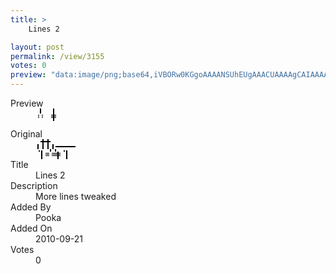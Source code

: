 ```yaml
---
title: >
    Lines 2

layout: post
permalink: /view/3155
votes: 0
preview: "data:image/png;base64,iVBORw0KGgoAAAANSUhEUgAAACUAAAAgCAIAAAAaMSbnAAAABnRSTlMA/wD/AP5AXyvrAAAAaUlEQVRIie2USw7AIAhEwfT+R64u3NSgqCR+QmeWKjyH6HCMLwkxByKqbo1IKQ+2jmaBB97NvKe6av55Xe32x18rMhemgiYflioarhidckv4a1W2MFIn/XnPF++8Je9Fkfd5ggceeP/hJbtaRRc0pG9GAAAAAElFTkSuQmCC"
---
```

<dl class="side-by-side">
<dt>Preview</dt>
<dd>
    <img class="preview" src="data:image/png;base64,iVBORw0KGgoAAAANSUhEUgAAACUAAAAgCAIAAAAaMSbnAAAABnRSTlMA/wD/AP5AXyvrAAAAaUlEQVRIie2USw7AIAhEwfT+R64u3NSgqCR+QmeWKjyH6HCMLwkxByKqbo1IKQ+2jmaBB97NvKe6av55Xe32x18rMhemgiYflioarhidckv4a1W2MFIn/XnPF++8Je9Fkfd5ggceeP/hJbtaRRc0pG9GAAAAAElFTkSuQmCC">
</dd>
<dt>Original</dt>
<dd>
    <img class="preview" src="data:image/png;base64,iVBORw0KGgoAAAANSUhEUgAAAEAAAAAgCAYAAACinX6EAAAAAXNSR0IArs4c6QAAAAZiS0dEAP8A/wD/oL2nkwAAAAlwSFlzAAALEwAACxMBAJqcGAAAAAd0SU1FB9oJFgMdMavnLaQAAACFSURBVGje7ZbBDoAgDEM34///8rx48oQLaLWvCScII+UxGnFPdY7uvJy2MJe9ATmI/eoaEPAV0QRpgj83YDXCck8EAtwN2EV+FghwJiAhAAOIzhCgZsD1ZtQS3LTz0QPEMny3DgS8GYRqMOBUc89UNyAnrqun0yEEQAAEeBNAFMYADPDWAUdxLC0cYuv6AAAAAElFTkSuQmCC">
</dd>
<dt>Title</dt>
<dd>Lines 2</dd>
<dt>Description</dt>
<dd>More lines tweaked</dd>
<dt>Added By</dt>
<dd>Pooka</dd>
<dt>Added On</dt>
<dd>2010-09-21</dd>
<dt>Votes</dt>
<dd>0</dd>
</dl>
